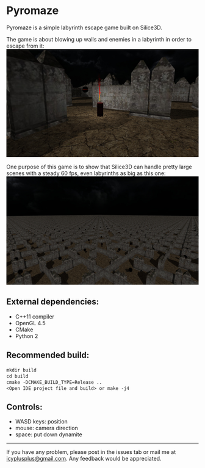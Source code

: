Pyromaze
=============


Pyromaze is a simple labyrinth escape game built on Silice3D.

The game is about blowing up walls and enemies in a labyrinth in order to escape from it:
![screenshot](screenshots/dynamite.jpg)

One purpose of this game is to show that Silice3D can handle pretty large scenes with a steady 60 fps, even labyrinths as big as this one:
![screenshot](screenshots/large_scene.jpg)

External dependencies:
----------------------
* C++11 compiler
* OpenGL 4.5
* CMake
* Python 2

Recommended build:
------------------
```
mkdir build
cd build
cmake -DCMAKE_BUILD_TYPE=Release ..
<Open IDE project file and build> or make -j4
```

Controls:
----------------------------------------------------
* WASD keys: position
* mouse: camera direction
* space: put down dynamite


----------------------
If you have any problem, please post in the issues tab or mail me at icyplusplus@gmail.com. Any feedback would be appreciated.

